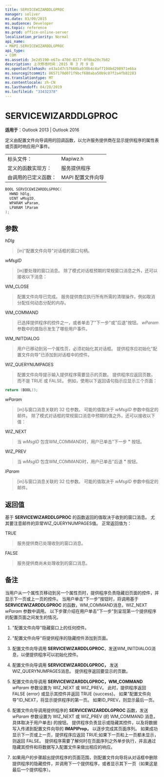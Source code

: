 ```yaml
---
title: SERVICEWIZARDDLGPROC
manager: soliver
ms.date: 03/09/2015
ms.audience: Developer
ms.topic: reference
ms.prod: office-online-server
localization_priority: Normal
api_name:
- MAPI.SERVICEWIZARDDLGPROC
api_type:
- COM
ms.assetid: 3e2d5190-e67a-470d-8177-0f0ba20c7b82
description: 上次修改时间：2015 年 3 月 9 日
ms.openlocfilehash: e43a1d7c57668ba930b4c4af7194bd298971e6ba
ms.sourcegitcommit: 8657170d071f9bcf680aba50b9c07f2a4fb82283
ms.translationtype: MT
ms.contentlocale: zh-CN
ms.lasthandoff: 04/28/2019
ms.locfileid: "33432378"
---
```

# <a name="servicewizarddlgproc"></a>SERVICEWIZARDDLGPROC
 
**适用于**：Outlook 2013 | Outlook 2016 
  
定义由配置文件向导调用的回调函数，以允许服务提供商在显示提供程序的属性表或页面时响应用户事件。 
  
|||
|:-----|:-----|
|标头文件：  <br/> |Mapiwz.h  <br/> |
|定义的函数实现方：  <br/> |服务提供程序  <br/> |
|由调用的已定义函数：  <br/> |MAPI 配置文件向导  <br/> |
   
```cpp
BOOL SERVICEWIZARDDLGPROC(
  HWND hDlg,
  UINT wMsgID,
  WPARAM wParam,
  LPARAM lParam
);
```

## <a name="parameters"></a>参数

_hDlg_
  
> [in]"配置文件向导"对话框的窗口句柄。 
    
_wMsgID_
  
> [in]要处理的窗口消息。 除了模式对话框预期的常规窗口消息之外，还可以接收以下消息：
    
WM_CLOSE 
  
> 配置文件向导已完成。 服务提供商应执行所有所需的清理操作，例如取消分配任何动态分配的内存。 
    
WM_COMMAND 
  
> 已选择提供程序的控件之一，或者单击了"下一步"或"后退"按钮。 _wParam_ 参数中的值指示发生了哪些用户事件。 
    
WM_INITDIALOG 
  
> 用户已移动到另一个属性页，必须初始化其对话框。 提供程序应初始化"配置文件向导"已添加到对话框中的控件。 
    
WIZ_QUERYNUMPAGES 
  
> 配置文件向导提示输入提供程序需要显示的页数。 提供程序应返回页数，而不是 TRUE 或 FALSE。 例如，使用以下返回语句指示应显示三个页面：
    
   ```cpp
return (BOOL)3;

   ```

_wParam_
  
> [in]与窗口消息关联的 32 位参数。 可能的值取决于  _wMsgID_ 参数中指定的邮件。 除了模式对话框的常规窗口消息中预期的值之外，还可以接收以下值： 
    
WIZ_NEXT 
  
> 当  _wMsgID_ 包含WM_COMMAND时，用户已单击"下一步 **"** 按钮。 
    
WIZ_PREV 
  
> 当  _wMsgID_ 包含WM_COMMAND时，用户已单击"后退 **"** 按钮。 
    
_lParam_
  
> [in]与窗口消息关联的 32 位参数。 可能的值取决于  _wMsgID_ 参数中指定的邮件。 
    
## <a name="return-value"></a>返回值

基于 **SERVICEWIZARDDLGPROC** 的函数返回的值取决于收到的窗口消息。 尤其要注意邮件的异常WIZ_QUERYNUMPAGES值。 正常返回值为： 
  
TRUE 
  
> 服务提供商已处理收到的窗口消息。 
    
FALSE 
  
> 服务提供商尚未处理收到的窗口消息。
    
## <a name="remarks"></a>备注

当用户从一个属性页移动到另一个属性页时，提供程序负责隐藏旧页面的控件，并显示下一页或上一页的控件。 当用户单击"下一步"按钮时，将调用基于 **SERVICEWIZARDDLGPROC** 的函数，WM_COMMAND消息，WIZ_NEXT _wParam_ 参数中调用。 以下步骤介绍在用户单击"下一步"到呈现第一个提供程序的配置页面之间发生的情况。 
  
1. "配置文件向导"隐藏窗口上的任何控件。 
    
2. "配置文件向导"将提供程序的隐藏控件添加到页面。 
    
3. 配置文件向导调用 **SERVICEWIZARDDLGPROC**，发送WM_INITDIALOG消息，以便提供程序可以初始化控件。 
    
4. 配置文件向导调用 **SERVICEWIZARDDLGPROC，** 发送WIZ_QUERYNUMPAGES消息。 提供程序返回要显示的页数。 
    
5. 配置文件向导调用 **SERVICEWIZARDDLGPROC，WM_COMMAND**  _wParam_ 参数设置为 WIZ_NEXT 或 WIZ_PREV。 此时，提供程序返回 FALSE {error} 或显示其控件并返回 TRUE {success}。 如果"配置文件向导"ID_NEXT，将显示提供程序的第一页。 如果ID_PREV，则显示最后一页。 
    
6. 配置文件向导调用提供程序的 **SERVICEWIZARDDLGPROC** 函数，发送  _wParam_ 参数设置为 WIZ_NEXT 或 WIZ_PREV (的 WM_COMMAND 消息，具体取决于用户单击) 的按钮。 提供程序负责显示或隐藏其控件，以及将数据写入传递到配置文件向导的 **IMAPIProp，** 以逐步完成其页面序列。 如果成功显示下一页或上一页，提供程序应返回 TRUE;如果下一页和上一页都未显示，则返回 FALSE。 提供程序需要了解何时在页面序列之外单步执行，并且通过隐藏其控件和将数据写入配置文件来做出相应的响应。 
    
7. 如果用户的步骤超出提供程序的页面范围，则配置文件向导将从对话框中删除提供程序的隐藏控件，并调用下一个提供程序，或者显示其下一页（如果这是最后一个提供程序）。 
    

